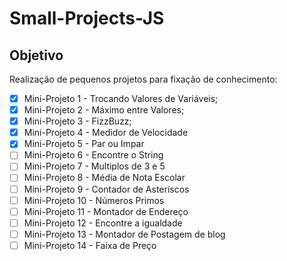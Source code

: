 # Small-Projects-JS

## Objetivo

Realização de pequenos projetos para fixação de conhecimento:

- [x] Mini-Projeto 1 - Trocando Valores de Variáveis;
- [x] Mini-Projeto 2 - Máximo entre Valores;
- [x] Mini-Projeto 3 - FizzBuzz;
- [x] Mini-Projeto 4 - Medidor de Velocidade
- [x] Mini-Projeto 5 - Par ou Impar
- [ ] Mini-Projeto 6 - Encontre o String
- [ ] Mini-Projeto 7 - Multiplos de 3 e 5
- [ ] Mini-Projeto 8 - Média de Nota Escolar
- [ ] Mini-Projeto 9 - Contador de Asteríscos
- [ ] Mini-Projeto 10 - Números Primos
- [ ] Mini-Projeto 11 - Montador de Endereço
- [ ] Mini-Projeto 12 - Encontre a igualdade
- [ ] Mini-Projeto 13 - Montador de Postagem de blog
- [ ] Mini-Projeto 14 - Faixa de Preço
